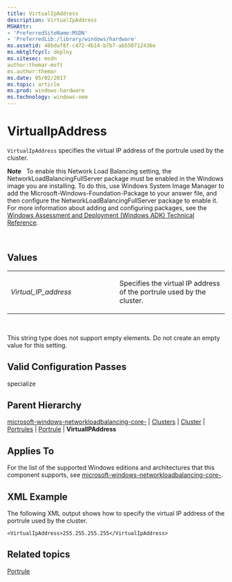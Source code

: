 ```yaml
---
title: VirtualIpAddress
description: VirtualIpAddress
MSHAttr:
- 'PreferredSiteName:MSDN'
- 'PreferredLib:/library/windows/hardware'
ms.assetid: 48bdaf8f-c472-4b14-b7b7-ab550712436e
ms.mktglfcycl: deploy
ms.sitesec: msdn
author:themar-msft
ms.author:themar
ms.date: 05/02/2017
ms.topic: article
ms.prod: windows-hardware
ms.technology: windows-oem
---
```


# VirtualIpAddress


`VirtualIpAddress` specifies the virtual IP address of the portrule used by the cluster.

**Note**  
To enable this Network Load Balancing setting, the NetworkLoadBalancingFullServer package must be enabled in the Windows image you are installing. To do this, use Windows System Image Manager to add the Microsoft-Windows-Foundation-Package to your answer file, and then configure the NetworkLoadBalancingFullServer package to enable it. For more information about adding and configuring packages, see the [Windows Assessment and Deployment (Windows ADK) Technical Reference](http://go.microsoft.com/fwlink/?LinkId=206587).

 

## Values


<table>
<colgroup>
<col width="50%" />
<col width="50%" />
</colgroup>
<tbody>
<tr class="odd">
<td><p><em>Virtual_IP_address</em></p></td>
<td><p>Specifies the virtual IP address of the portrule used by the cluster.</p></td>
</tr>
</tbody>
</table>

 

This string type does not support empty elements. Do not create an empty value for this setting.

## Valid Configuration Passes


specialize

## Parent Hierarchy


[microsoft-windows-networkloadbalancing-core-](microsoft-windows-networkloadbalancing-core.md) | [Clusters](microsoft-windows-networkloadbalancing-core-clusters.md) | [Cluster](microsoft-windows-networkloadbalancing-core-clusters-cluster.md) | [Portrules](microsoft-windows-networkloadbalancing-core-clusters-cluster-portrules.md) | [Portrule](microsoft-windows-networkloadbalancing-core-clusters-cluster-portrules-portrule.md) | **VirtualIPAddress**

## Applies To


For the list of the supported Windows editions and architectures that this component supports, see [microsoft-windows-networkloadbalancing-core-](microsoft-windows-networkloadbalancing-core.md).

## XML Example


The following XML output shows how to specify the virtual IP address of the portrule used by the cluster.

```
<VirtualIpAddress>255.255.255.255</VirtualIpAddress>
```

## Related topics


[Portrule](microsoft-windows-networkloadbalancing-core-clusters-cluster-portrules-portrule.md)

 

 







